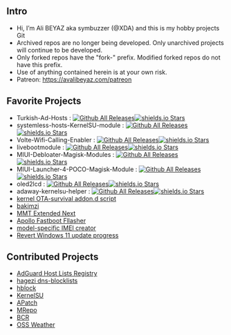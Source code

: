 ## Intro  
- Hi, I’m Ali BEYAZ  aka symbuzzer (@XDA) and this is my hobby projects Git  
- Archived repos are no longer being developed. Only unarchived projects will continue to be developed.  
- Only forked repos have the "fork-" prefix. Modified forked repos do not have this prefix.
- Use of anything contained herein is at your own risk.
- Patreon: https://avalibeyaz.com/patreon
  
## Favorite Projects  
- Turkish-Ad-Hosts : [![Github All Releases](https://img.shields.io/github/downloads/symbuzzer/Turkish-Ad-Hosts/total.svg)](https://github.com/symbuzzer/Turkish-Ad-Hosts)[![shields.io Stars](https://img.shields.io/github/stars/symbuzzer/Turkish-Ad-Hosts?color=gr)](https://github.com/symbuzzer/Turkish-Ad-Hosts/stargazers)  
- systemless-hosts-KernelSU-module : [![Github All Releases](https://img.shields.io/github/downloads/symbuzzer/systemless-hosts-KernelSU-module/total.svg)](https://github.com/symbuzzer/systemless-hosts-KernelSU-module)[![shields.io Stars](https://img.shields.io/github/stars/symbuzzer/systemless-hosts-KernelSU-module?color=gr)](https://github.com/symbuzzer/systemless-hosts-KernelSU-module/stargazers)  
- Volte-Wifi-Calling-Enabler : [![Github All Releases](https://img.shields.io/github/downloads/symbuzzer/Volte-Wifi-Calling-Enabler/total.svg)](https://github.com/symbuzzer/Volte-Wifi-Calling-Enabler-Magisk-Module)[![shields.io Stars](https://img.shields.io/github/stars/symbuzzer/Volte-Wifi-Calling-Enabler?color=gr)](https://github.com/symbuzzer/Volte-Wifi-Calling-Enabler/stargazers)  
- livebootmodule : [![Github All Releases](https://img.shields.io/github/downloads/symbuzzer/livebootmodule/total.svg)](https://github.com/symbuzzer/livebootmodule)[![shields.io Stars](https://img.shields.io/github/stars/symbuzzer/livebootmodule?color=gr)](https://github.com/symbuzzer/livebootmodule/stargazers)
- MIUI-Debloater-Magisk-Modules : [![Github All Releases](https://img.shields.io/github/downloads/symbuzzer/MIUI-Debloater-Magisk-Modules/total.svg)](https://github.com/symbuzzer/MIUI-Debloater-Magisk-Modules)[![shields.io Stars](https://img.shields.io/github/stars/symbuzzer/MIUI-Debloater-Magisk-Modules?color=gr)](https://github.com/symbuzzer/MIUI-Debloater-Magisk-Modules/stargazers)
- MIUI-Launcher-4-POCO-Magisk-Module : [![Github All Releases](https://img.shields.io/github/downloads/symbuzzer/MIUI-Launcher-4-POCO-Magisk-Module/total.svg)](https://github.com/symbuzzer/MIUI-Launcher-4-POCO-Magisk-Module)[![shields.io Stars](https://img.shields.io/github/stars/symbuzzer/MIUI-Launcher-4-POCO-Magisk-Module?color=gr)](https://github.com/symbuzzer/MIUI-Launcher-4-POCO-Magisk-Module/stargazers)  
- oled2lcd : [![Github All Releases](https://img.shields.io/github/downloads/symbuzzer/oled2lcd/total.svg)](https://github.com/symbuzzer/oled2lcd)[![shields.io Stars](https://img.shields.io/github/stars/symbuzzer/oled2lcd?color=gr)](https://github.com/symbuzzer/oled2lcd/stargazers)
- adaway-kernelsu-helper : [![Github All Releases](https://img.shields.io/github/downloads/symbuzzer/adaway-kernelsu-helper/total.svg)](https://github.com/symbuzzer/adaway-kernelsu-helper)[![shields.io Stars](https://img.shields.io/github/stars/symbuzzer/adaway-kernelsu-helper?color=gr)](https://github.com/symbuzzer/adaway-kernelsu-helper/stargazers)
- [kernel OTA-survival addon.d script](https://github.com/symbuzzer/kernel-ota-survival-addon.d-script)
- [bakimzi](https://github.com/symbuzzer/bakimzi)
- [MMT Extended Next](https://github.com/symbuzzer/MMT-Extended-Next)
- [Apollo Fastboot Fllasher](https://github.com/symbuzzer/apollo-fastboot-flasher)
- [model-specific IMEI creator](https://github.com/symbuzzer/vbs-model-specific-imei)
- [Revert Windows 11 update progress](https://github.com/symbuzzer/Revert-Win11-Update-Progress)
  
## Contributed Projects  
- [AdGuard Host Lists Registry](https://github.com/AdguardTeam/HostlistsRegistry)
- [hagezi dns-blocklists](https://github.com/hagezi/dns-blocklists)
- [hblock](https://github.com/hectorm/hblock)
- [KernelSU](https://github.com/tiann/KernelSU)
- [APatch](https://github.com/bmax121/APatch)
- [MRepo](https://github.com/ya0211/MRepo)
- [BCR](https://github.com/chenxiaolong/BCR)
- [OSS Weather](https://github.com/Akylas/oss-weather)
<!---
symbuzzer/symbuzzer is a ✨ special ✨ repository because its `README.md` (this file) appears on your GitHub profile.
You can click the Preview link to take a look at your changes.
--->
